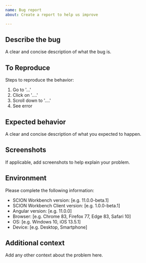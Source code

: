 ```yaml
---
name: Bug report
about: Create a report to help us improve

---
```


## Describe the bug
A clear and concise description of what the bug is.

## To Reproduce
Steps to reproduce the behavior:

1. Go to '...'
2. Click on '....'
3. Scroll down to '....'
4. See error

## Expected behavior
A clear and concise description of what you expected to happen.

## Screenshots
If applicable, add screenshots to help explain your problem.

## Environment
Please complete the following information:

 - SCION Workbench version: [e.g. 11.0.0-beta.1]
 - SCION Workbench Client version: [e.g. 1.0.0-beta.1]
 - Angular version: [e.g. 11.0.0]
 - Browser: [e.g. Chrome 83, Firefox 77, Edge 83, Safari 10]
 - OS: [e.g. Windows 10, iOS 13.5.1]
 - Device: [e.g. Desktop, Smartphone] 

## Additional context
Add any other context about the problem here.
